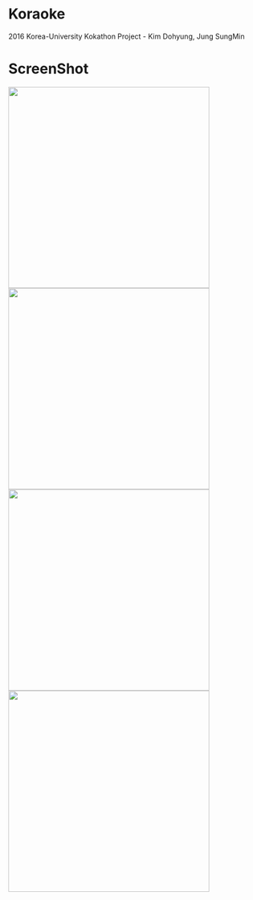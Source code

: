# Koraoke
2016 Korea-University Kokathon Project - Kim Dohyung, Jung SungMin

# ScreenShot
<img src = 'https://scontent.xx.fbcdn.net/v/t35.0-12/13918718_1793026060916555_1857356073_o.jpg?oh=1541c61b07b8ab1b983b04cb11175c9e&oe=57A88A93' width = 400 />
<img src = 'https://scontent.xx.fbcdn.net/v/t35.0-12/13932105_1793026064249888_1461215575_o.jpg?oh=c86f10c2148647c88a9b802c128cab29&oe=57A8C8C2' width = 400 />
<img src = 'https://scontent.xx.fbcdn.net/v/t35.0-12/13663349_1793026067583221_213021964_o.jpg?oh=73f7ee378cb6914ccee747b3cfab132b&oe=57A8F783' width = 400 />
<img src = 'https://scontent.xx.fbcdn.net/v/t35.0-12/13663349_1793026067583221_213021964_o.jpg?oh=73f7ee378cb6914ccee747b3cfab132b&oe=57A8F783' width = 400 />

